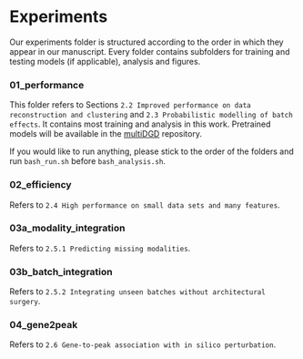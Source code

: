 # Experiments

Our experiments folder is structured according to the order in which they appear in our manuscript. Every folder contains subfolders for training and testing models (if applicable), analysis and figures.

### 01_performance

This folder refers to Sections `2.2 Improved performance on data reconstruction and clustering` and `2.3 Probabilistic modelling of batch effects`. It contains most training and analysis in this work.
Pretrained models will be available in the [multiDGD](https://github.com/Center-for-Health-Data-Science/multiDGD) repository.

If you would like to run anything, please stick to the order of the folders and run `bash_run.sh` before `bash_analysis.sh`.

### 02_efficiency

Refers to `2.4 High performance on small data sets and many features`.

### 03a_modality_integration

Refers to `2.5.1 Predicting missing modalities`.

### 03b_batch_integration

Refers to `2.5.2 Integrating unseen batches without architectural surgery`.

### 04_gene2peak

Refers to `2.6 Gene-to-peak association with in silico perturbation`.